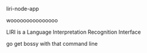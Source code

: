 liri-node-app

wooooooooooooooo

LIRI is a Language Interpretation Recognition Interface

go get bossy with that command line
